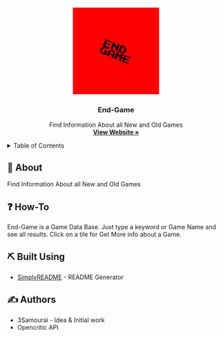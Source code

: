 <!--
*** Thanks for use SimplyREADME.
***
***
*** To find what you do complete. Do a search (Ctrl/Cmd-F) «TODO»
***
-->
<p align="center">
  <a href="" rel="noopener">
 <img width=200px height=200px src="https://raw.githubusercontent.com/3Samourai/End-Game/main/ENDGAME.png" alt="Project logo"></a>
</p>

<h3 align="center">End-Game</h3>
 <p align="center">
    Find Information About all New and Old Games
    <br />
    <a href="https://3samourai.github.io/End-Game/index.html"><strong>View Website »</strong></a>
    <br />
    </p>
  

<details>
  <summary>Table of Contents</summary>
  <ol>
    <li><a href="#about">About</a></li>
    <li><a href="#How-To">How-To</a></li>
    <li><a href="#built_using">Built Using</a></li>
    <li><a href="#authors">Authors</a></li>
  </ol>
</details>

## 🧐 About <a name = "about"></a>
Find Information About all New and Old Games

## ❓ How-To <a name = "How-To"></a>
End-Game is a Game Data Base. Just type a keyword or Game Name and see all results. 
Click on a tile for Get More info about a Game.

## ⛏️ Built Using <a name = "built_using"></a>
- [SimplyREADME](https://github.com/3Samourai/simply-readme) - README Generator

## ✍️ Authors <a name = "authors"></a>
- 3Samourai - Idea & Initial work
- Opencritic API
